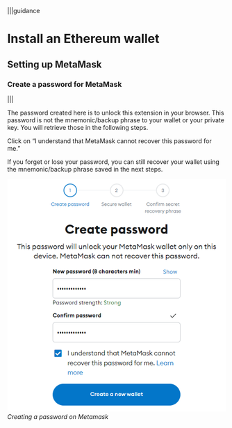 |||guidance
# Install an Ethereum wallet

## Setting up MetaMask

### Create a password for MetaMask

|||



The password created here is to unlock this extension in your browser. This password is not the mnemonic/backup phrase to your wallet or your private key. You will retrieve those in the following steps.

Click on “I understand that MetaMask cannot recover this password for me.”

If you forget or lose your password, you can still recover your wallet using the mnemonic/backup phrase saved in the next steps.

![Creating a password on Metamask](.guides/img/02/image7.png "Creating a password on Metamask")*Creating a password on Metamask*
